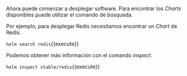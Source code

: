 Ahora puede comenzar a desplegar software. Para encontrar los _Charts_ disponibles puede utilizar el comando de búsqueda.

Por ejemplo, para desplegar Redis necesitamos encontrar un _Chart_ de Redis.

`helm search redis`{{execute}}

Podemos obtener más información con el comando _inspect_.

`helm inspect stable/redis`{{execute}}
